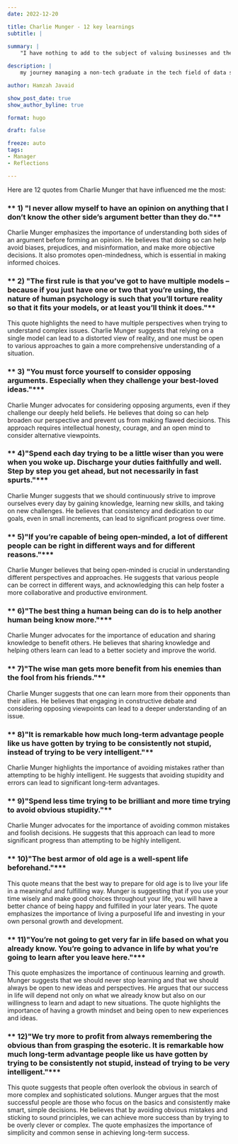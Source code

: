 ```yaml
---
date: 2022-12-20

title: Charlie Munger - 12 key learnings
subtitle: |
  
summary: |
    "I have nothing to add to the subject of valuing businesses and the techniques of doing it. I think it is foolhardy for a lay investor to do that."

description: |
    my journey managing a non-tech graduate in the tech field of data science.

author: Hamzah Javaid

show_post_date: true
show_author_byline: true

format: hugo

draft: false

freeze: auto
tags:
- Manager
- Reflections

---
```


Here are 12 quotes from Charlie Munger that have influenced me the most:


### ** 1) "I never allow myself to have an opinion on anything that I don’t know the other side’s argument better than they do."**

Charlie Munger emphasizes the importance of understanding both sides of an argument before forming an opinion. He believes that doing so can help avoid biases, prejudices, and misinformation, and make more objective decisions. It also promotes open-mindedness, which is essential in making informed choices.

### ** 2) "The first rule is that you’ve got to have multiple models – because if you just have one or two that you’re using, the nature of human psychology is such that you’ll torture reality so that it fits your models, or at least you’ll think it does."**

This quote highlights the need to have multiple perspectives when trying to understand complex issues. Charlie Munger suggests that relying on a single model can lead to a distorted view of reality, and one must be open to various approaches to gain a more comprehensive understanding of a situation.

### ** 3) "You must force yourself to consider opposing arguments. Especially when they challenge your best-loved ideas."***
Charlie Munger advocates for considering opposing arguments, even if they challenge our deeply held beliefs. He believes that doing so can help broaden our perspective and prevent us from making flawed decisions. This approach requires intellectual honesty, courage, and an open mind to consider alternative viewpoints.

### ** 4)"Spend each day trying to be a little wiser than you were when you woke up. Discharge your duties faithfully and well. Step by step you get ahead, but not necessarily in fast spurts."***
Charlie Munger suggests that we should continuously strive to improve ourselves every day by gaining knowledge, learning new skills, and taking on new challenges. He believes that consistency and dedication to our goals, even in small increments, can lead to significant progress over time.

### ** 5)"If you’re capable of being open-minded, a lot of different people can be right in different ways and for different reasons."***
Charlie Munger believes that being open-minded is crucial in understanding different perspectives and approaches. He suggests that various people can be correct in different ways, and acknowledging this can help foster a more collaborative and productive environment.

### ** 6)"The best thing a human being can do is to help another human being know more."***
Charlie Munger advocates for the importance of education and sharing knowledge to benefit others. He believes that sharing knowledge and helping others learn can lead to a better society and improve the world.

### ** 7)"The wise man gets more benefit from his enemies than the fool from his friends."**
Charlie Munger suggests that one can learn more from their opponents than their allies. He believes that engaging in constructive debate and considering opposing viewpoints can lead to a deeper understanding of an issue.

### ** 8)"It is remarkable how much long-term advantage people like us have gotten by trying to be consistently not stupid, instead of trying to be very intelligent."**
Charlie Munger highlights the importance of avoiding mistakes rather than attempting to be highly intelligent. He suggests that avoiding stupidity and errors can lead to significant long-term advantages.

### ** 9)"Spend less time trying to be brilliant and more time trying to avoid obvious stupidity."**
Charlie Munger advocates for the importance of avoiding common mistakes and foolish decisions. He suggests that this approach can lead to more significant progress than attempting to be highly intelligent.

### ** 10)"The best armor of old age is a well-spent life beforehand."***
This quote means that the best way to prepare for old age is to live your life in a meaningful and fulfilling way. Munger is suggesting that if you use your time wisely and make good choices throughout your life, you will have a better chance of being happy and fulfilled in your later years. The quote emphasizes the importance of living a purposeful life and investing in your own personal growth and development.

### ** 11)"You’re not going to get very far in life based on what you already know. You’re going to advance in life by what you’re going to learn after you leave here."***
This quote emphasizes the importance of continuous learning and growth. Munger suggests that we should never stop learning and that we should always be open to new ideas and perspectives. He argues that our success in life will depend not only on what we already know but also on our willingness to learn and adapt to new situations. The quote highlights the importance of having a growth mindset and being open to new experiences and ideas.

### ** 12)"We try more to profit from always remembering the obvious than from grasping the esoteric. It is remarkable how much long-term advantage people like us have gotten by trying to be consistently not stupid, instead of trying to be very intelligent."***
This quote suggests that people often overlook the obvious in search of more complex and sophisticated solutions. Munger argues that the most successful people are those who focus on the basics and consistently make smart, simple decisions. He believes that by avoiding obvious mistakes and sticking to sound principles, we can achieve more success than by trying to be overly clever or complex. The quote emphasizes the importance of simplicity and common sense in achieving long-term success.

